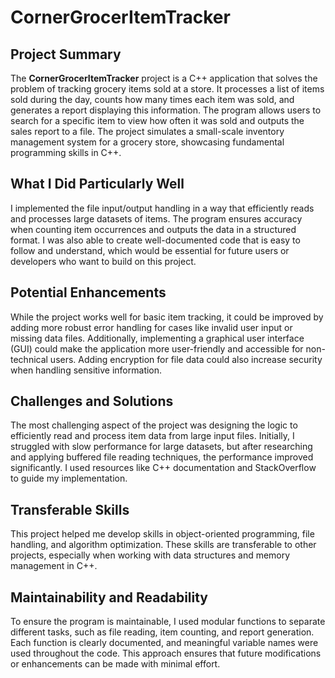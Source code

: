 # CornerGrocerItemTracker

## Project Summary
The **CornerGrocerItemTracker** project is a C++ application that solves the problem of tracking grocery items sold at a store. It processes a list of items sold during the day, counts how many times each item was sold, and generates a report displaying this information. The program allows users to search for a specific item to view how often it was sold and outputs the sales report to a file. The project simulates a small-scale inventory management system for a grocery store, showcasing fundamental programming skills in C++.

## What I Did Particularly Well
I implemented the file input/output handling in a way that efficiently reads and processes large datasets of items. The program ensures accuracy when counting item occurrences and outputs the data in a structured format. I was also able to create well-documented code that is easy to follow and understand, which would be essential for future users or developers who want to build on this project.

## Potential Enhancements
While the project works well for basic item tracking, it could be improved by adding more robust error handling for cases like invalid user input or missing data files. Additionally, implementing a graphical user interface (GUI) could make the application more user-friendly and accessible for non-technical users. Adding encryption for file data could also increase security when handling sensitive information.

## Challenges and Solutions
The most challenging aspect of the project was designing the logic to efficiently read and process item data from large input files. Initially, I struggled with slow performance for large datasets, but after researching and applying buffered file reading techniques, the performance improved significantly. I used resources like C++ documentation and StackOverflow to guide my implementation.

## Transferable Skills
This project helped me develop skills in object-oriented programming, file handling, and algorithm optimization. These skills are transferable to other projects, especially when working with data structures and memory management in C++.

## Maintainability and Readability
To ensure the program is maintainable, I used modular functions to separate different tasks, such as file reading, item counting, and report generation. Each function is clearly documented, and meaningful variable names were used throughout the code. This approach ensures that future modifications or enhancements can be made with minimal effort.

